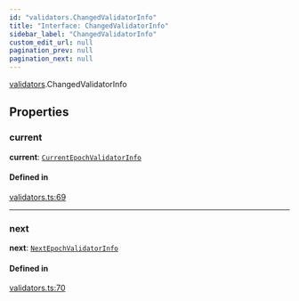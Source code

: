 ```yaml
---
id: "validators.ChangedValidatorInfo"
title: "Interface: ChangedValidatorInfo"
sidebar_label: "ChangedValidatorInfo"
custom_edit_url: null
pagination_prev: null
pagination_next: null
---
```


[validators](../modules/validators.md).ChangedValidatorInfo

## Properties

### current

 **current**: [`CurrentEpochValidatorInfo`](providers_provider.CurrentEpochValidatorInfo.md)

#### Defined in

[validators.ts:69](https://github.com/maxhr/near--near-api-js/blob/87bf3c7e/packages/near-api-js/src/validators.ts#L69)

___

### next

 **next**: [`NextEpochValidatorInfo`](providers_provider.NextEpochValidatorInfo.md)

#### Defined in

[validators.ts:70](https://github.com/maxhr/near--near-api-js/blob/87bf3c7e/packages/near-api-js/src/validators.ts#L70)
